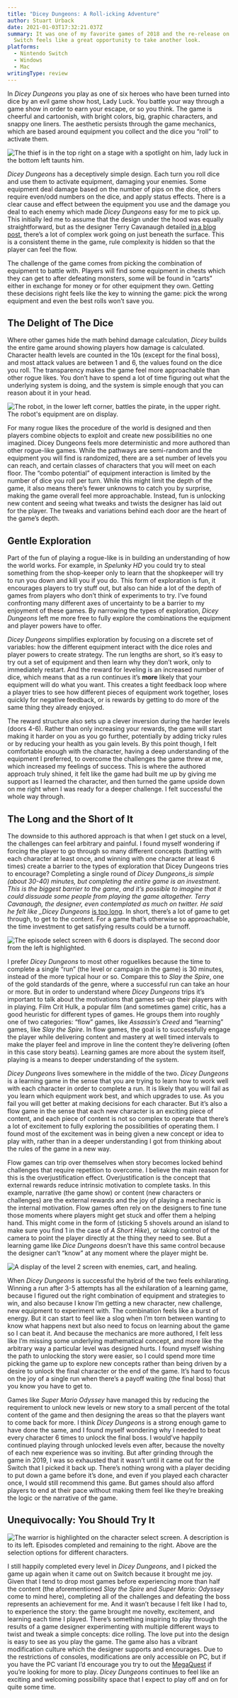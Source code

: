 ```yaml
---
title: "Dicey Dungeons: A Roll-icking Adventure"
author: Stuart Urback
date: 2021-01-03T17:32:21.037Z
summary: It was one of my favorite games of 2018 and the re-release on Nintendo
  Switch feels like a great opportunity to take another look.
platforms:
  - Nintendo Switch
  - Windows
  - Mac
writingType: review
---
```

In *Dicey Dungeons* you play as one of six heroes who have been turned into dice by an evil game show host, Lady Luck.  You battle your way through a game show in order to earn your escape, or so you think. The game is cheerful and cartoonish, with bright colors, big, graphic characters, and snappy one liners. The aesthetic persists through the game mechanics, which are based around equipment you collect and the dice you “roll” to activate them. 

![The thief is in the top right on a stage with a spotlight on him, lady luck in the bottom left taunts him.](/static/img/img_0178.jpg "Lady Luck taunts the Thief.")

*Dicey Dungeons* has a deceptively simple design. Each turn you roll dice and use them to activate equipment, damaging your enemies. Some equipment deal damage based on the number of pips on the dice, others require even/odd numbers on the dice, and apply status effects. There is a clear cause and effect between the equipment you use and the damage you deal to each enemy which made *Dicey Dungeons* easy for me to pick up. This initially led me to assume that the design under the hood was equally straightforward, but as the designer Terry Cavanaugh detailed [in a blog post](https://www.gamasutra.com/blogs/TerryCavanagh/20181205/332036/How_Enemy_AI_works_in_Dicey_Dungeons.php), there’s a lot of complex work going on just beneath the surface. This is a consistent theme in the game, rule complexity is hidden so that the player can feel the flow.

The challenge of the game comes from picking the combination of equipment to battle with.  Players will find some equipment in chests which they can get to after defeating monsters, some will be found in “carts” either in exchange for money or for other equipment they own. Getting these decisions right feels like the key to winning the game: pick the wrong equipment and even the best rolls won’t save you.

## The Delight of The Dice

Where other games hide the math behind damage calculation, *Dicey* builds the entire game around showing players how damage is calculated. Character health levels are counted in the 10s (except for the final boss), and most attack values are between 1 and 6, the values found on the dice you roll. The transparency makes the game feel more approachable than other rogue likes. You don’t have to spend a lot of time figuring out what the underlying system is doing, and the system is simple enough that you can reason about it in your head. 

![The robot, in the lower left corner, battles the pirate, in the upper right. The robot's equipment are on display.](/static/img/img_0175.jpg "Battle Screen")

For many rogue likes the procedure of the world is designed and then players combine objects to exploit and create new possibilities no one imagined. Dicey Dungeons feels more deterministic and more authored than other rogue-like games. While the pathways are semi-random and the equipment you will find is randomized, there are a set number of levels you can reach, and certain classes of characters that you will meet on each floor. The “combo potential” of equipment interaction is limited by the number of dice you roll per turn. While this might limit the depth of the game, it also means there’s fewer unknowns to catch you by surprise, making the game overall feel more approachable. Instead, fun is unlocking new content and seeing what tweaks and twists the designer has laid out for the player. The tweaks and variations behind each door are the heart of the game’s depth. 

## Gentle Exploration

Part of the fun of playing a rogue-like is in building an understanding of how the world works. For example, in *Spelunky HD* you could try to steal something from the shop-keeper only to learn that the shopkeeper will try to run you down and kill you if you do. This form of exploration is fun, it encourages players to try stuff out, but also can hide a lot of the depth of games from players who don’t think of experiments to try. I’ve found confronting many different axes of uncertainty to be a barrier to my enjoyment of these games. By narrowing the types of exploration, *Dicey Dungeons* left me more free to fully explore the combinations the equipment and player powers have to offer.

*Dicey Dungeons* simplifies exploration by focusing on a discrete set of variables: how the different equipment interact with the dice roles and player powers to create strategy. The run lengths are short, so it’s easy to try out a set of equipment and then learn why they don’t work, only to immediately restart. And the reward for leveling is an increased number of dice, which means that as a run continues it’s **more** likely that your equipment will do what you want. This creates a tight feedback loop where a player tries to see how different pieces of equipment work together, loses quickly for negative feedback, or is rewards by getting to do more of the same thing they already enjoyed. 

The reward structure also sets up a clever inversion during the harder levels (doors 4-6).  Rather than only increasing your rewards, the game will start making it harder on you as you go further, potentially by adding tricky rules or by reducing your health as you gain levels.  By this point though, I felt comfortable enough with the character, having a deep understanding of the equipment I preferred, to overcome the challenges the game threw at me, which increased my feelings of success. This is where the authored approach truly shined, it felt like the game had built me up by giving me support as I learned the character, and then turned the game upside down on me right when I was ready for a deeper challenge. I felt successful the whole way through. 

## The Long and the Short of It

The downside to this authored approach is that when I get stuck on a level, the challenges can feel arbitrary and painful. I found myself wondering if forcing the player to go through so many different concepts (battling with each character at least once, and winning with one character at least 6 times) create a barrier to the types of exploration that Dicey Dungeons tries to encourage? Completing a single round of *Dicey Dungeons_is simple (about 30-40) minutes, but completing the entire game is an investment. This is the biggest barrier to the game, and it’s possible to imagine that it could dissuade some people from playing the game altogether.  Terry Cavanaugh, the designer, even contemplated as much on twitter. He said he felt like _Dicey Dungeons*  [is too long](https://twitter.com/terrycavanagh/status/1331077835084099585). In short, there’s a lot of game to get through, to get to the content. For a game that’s otherwise so approachable, the time investment to get satisfying results could be a turnoff.

![The episode select screen with 6 doors is displayed. The second door from the left is highlighted.](/static/img/img_0179.jpg "Episode Select Screen")

I prefer *Dicey Dungeons* to most other roguelikes because the time to complete a single “run” (the level or campaign in the game) is 30 minutes, instead of the more typical hour or so. Compare this to *Slay the Spire*, one of the gold standards of the genre, where a successful run can take an hour or more. But in order to understand where *Dicey Dungeons* trips it’s important to talk about the motivations that games set-up their players with in playing. Film Crit Hulk, a popular film (and sometimes game) critic, has a good heuristic for different types of games. He groups them into roughly one of two categories: “flow” games, like *Assassin’s Creed* and “learning” games, like *Slay the Spire*. In flow games, the goal is to successfully engage the player while delivering content and mastery at well timed intervals to make the player feel and improve in line the content they’re delivering (often in this case story beats). Learning games are more about the system itself, playing is a means to deeper understanding of the system. 

*Dicey Dungeons* lives somewhere in the middle of the two. *Dicey Dungeons* is a learning game in the sense that you are trying to learn how to work well with each character in order to complete a run. It is likely that you will fail as you learn which equipment work best, and which upgrades to use.  As you fail you will get better at making decisions for each character.  But it’s also a flow game in the sense that each new character is an exciting piece of content, and each piece of content is not so complex to operate that there’s a lot of excitement to fully exploring the possibilities of operating them. I found most of the excitement was in being given a new concept or idea to play with, rather than in a deeper understanding I got from thinking about the rules of the game in a new way.

Flow games can trip over themselves when story becomes locked behind challenges that require repetition to overcome. I believe the main reason for this is the overjustification effect. Overjustification is the concept that external rewards reduce intrinsic motivation to complete tasks. In this example, narrative (the game show) or content (new characters or challenges) are the external rewards and the joy of playing a mechanic is the internal motivation. Flow games often rely on the designers to fine tune those moments where players might get stuck and offer them a helping hand. This might come in the form of (sticking 5 shovels around an island to make sure you find 1 in the case of *A Short Hike*), or taking control of the camera to point the player directly at the thing they need to see. But a learning game like *Dice Dungeons* doesn’t have this same control because the designer can’t “know” at any moment where the player might be.

![A display of the level 2 screen with enemies, cart, and healing.](/static/img/img_0176.jpg "Level 2 Screen")

When *Dicey Dungeons* is successful the hybrid of the two feels exhilarating. Winning a run after 3-5 attempts has all the exhilaration of a learning game, because I figured out the right combination of equipment and strategies to win, and also because I know I’m getting a new character, new challenge, new equipment to experiment with. The combination feels like a burst of energy.  But it can start to feel like a slog when I’m torn between wanting to know what happens next but also need to focus on learning about the game so I can beat it. And because the mechanics are more authored, I felt less like I’m missing some underlying mathematical concept, and more like the arbitrary way a particular level was designed hurts. I found myself wishing the path to unlocking the story were easier, so I could spend more time picking the game up to explore new concepts rather than being driven by a desire to unlock the final character or the end of the game. It’s hard to focus on the joy of a single run when there’s a payoff waiting (the final boss) that you know you have to get to.

Games like *Super Mario Odyssey* have managed this by reducing the requirement to unlock new levels or new story to a small percent of the total content of the game and then designing the areas so that the players want to come back for more. I think *Dicey Dungeons* is a strong enough game to have done the same, and I found myself wondering why I needed to beat every character 6 times to unlock the final boss. I would’ve happily continued playing through unlocked levels even after, because the novelty of each new experience was so inviting. But after grinding through the game in 2019, I was so exhausted that it wasn’t until it came out for the Switch that I picked it back up. There’s nothing wrong with a player deciding to put down a game before it’s done, and even if you played each character once, I would still recommend this game. But games should also afford players to end at their pace without making them feel like they’re breaking the logic or the narrative of the game.

## Unequivocally: You Should Try It

![The warrior is highlighted on the character select screen. A description is to its left. Episodes completed and remaining to the right. Above are the selection options for different characters.](/static/img/img_0180.jpg "Character Select Screen: Warrior")

I still happily completed every level in *Dicey Dungeons*, and I picked the game up again when it came out on Switch because it brought me joy. Given that I tend to drop most games before experiencing more than half the content (the aforementioned *Slay the Spire* and *Super Mario: Odyssey* come to mind here), completing all of the challenges and defeating the boss represents an achievement for me. And it wasn’t because I felt like I had to, to experience the story: the game brought me novelty, excitement, and learning each time I played. There’s something inspiring to play through the results of a game designer experimenting with multiple different ways to twist and tweak a simple concepts: dice rolling. The love put into the design is easy to see as you play the game.  The game also has a vibrant modification culture which the designer supports and encourages. Due to the restrictions of consoles, modifications are only accessible on PC, but if you have the PC variant I’d encourage you try to out the [MegaQuest](https://themysticsword.itch.io/dd-megaquest) if you’re looking for more to play. *Dicey Dungeons* continues to feel like an exciting and welcoming possibility space that I expect to play off and on for quite some time.